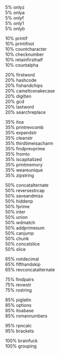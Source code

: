 5% onlyz  
5% onlya  
5% onlyf  
5% only1  
5% onlyb  

10% printif  
10% printifnot  
10% countcharacter  
10% checknumber  
10% retainfirsthalf  
10% countalpha  

20% firstword  
20% hashcode  
20% fishandchips  
20% cameltosnakecase  
20% digitlen  
20% gcd  
20% lastword  
20% searchreplace 

35% itoa  
35% printrevcomb  
35% expandstr  
35% cleanstr  
35% thirdtimeisacharm  
35% findprevprime  
35% fromto  
35% iscapitalized  
35% printmemory  
35% weareunique  
35% zipstring  

50% concatalternate  
50% reversestrcap  
50% saveandmiss  
50% hiddenp  
50% fprime  
50% inter  
50% union  
50% wdmatch  
50% addprimesum  
50% canjump  
50% chunk  
50% concatslice  
50% slice  

65% notdecimal  
65% fifthandskip  
65% revconcatalternate  

75% findpairs  
75% revwstr  
75% rostring  

85% piglatin  
85% options  
85% itoabase  
85% romannumbers  

95% rpncalc  
95% brackets  

100% brainfuck  
100% grouping  
